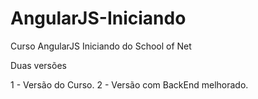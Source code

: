 # AngularJS-Iniciando
Curso AngularJS Iniciando do School of Net

Duas versões

1 - Versão do Curso.
2 - Versão com BackEnd melhorado.
